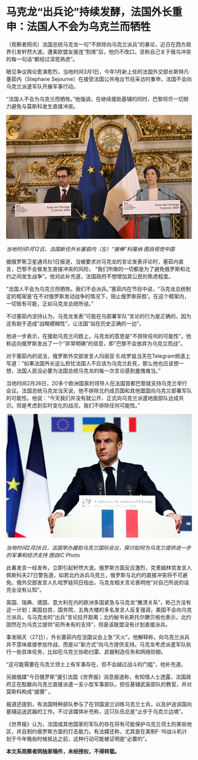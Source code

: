 # 马克龙“出兵论”持续发酵，法国外长重申：法国人不会为乌克兰而牺牲

（观察者网讯）法国总统马克龙一句“不排除向乌克兰派兵”的暴论，近日在西方政界引发轩然大波。遭美欧盟友接连“割席”后，他仍不改口，坚称自己关于俄乌冲突的每一句话“都经过深思熟虑”。

眼见争议舆论愈演愈烈，当地时间3月1日，今年1月新上任的法国外交部长斯特凡·塞茹内（Stephane
Sejourne）在接受法国公共电台节目采访时重申，法国不会向乌克兰派遣军队开展军事行动。

“法国人不会为乌克兰而牺牲。”他强调，在继续援助基辅的同时，巴黎将尽一切努力避免与莫斯科发生直接冲突。

![df4a90a5bee50492ceb375da68213d9d.jpg](https://raw.githubusercontent.com/qqhsx/qqnews_image/main/2024/03/02/马克龙“出兵论”持续发酵，法国外长重申：法国人不会为乌克兰而牺牲/df4a90a5bee50492ceb375da68213d9d.jpg)

_当地时间1月12日，法国新任外长塞茹内（左）“接棒”科隆纳 图自视觉中国_

据俄罗斯卫星通讯社1日报道，当被要求对马克龙的言论发表评论时，塞茹内直言，巴黎不会冒发生直接冲突的风险，
“我们所做的一切都是为了避免俄罗斯和北约之间发生战争”。他对此补充道，法国政府不想增加其公民的焦虑程度。

“法国人不会为乌克兰而牺牲。我们不会派兵。”塞茹内在节目中说，“马克龙总统制定的框架是‘在不对俄罗斯发动战争的情况下，阻止俄罗斯获胜’。在这个框架内，一切皆有可能，正如马克龙总统所说。”

不过塞茹内坚持认为，马克龙发表“可能在乌部署军队”言论的行为是正确的，因为这有助于造成“战略模糊性”，让法国“站在历史正确的一边”。

他进一步表示，在援助乌克兰问题上，马克龙的意思是“不排除任何的可能性”，他称这向俄罗斯发出了一个“非常明确”的信息，即“巴黎不会放弃为乌克兰而战”。

对于塞茹内的说法，俄罗斯外交部发言人玛丽亚·扎哈罗娃当天在Telegram频道上写道：“如果法国外长这么担忧法国人不应该为乌克兰赴死，那么他也应该想一想，法国人民没必要为法国总统马克龙的每一次言论感到羞愧难当。”

当地时间2月26日，20多个欧洲国家的领导人在法国首都巴黎就支持乌克兰举行会议。法国总统马克龙当天说，他不排除北约成员国和其他盟国向乌克兰部署军队的可能性。他说：“今天我们并没有就公开、正式向乌克兰派遣地面部队达成共识。但是考虑到实时变化的战况，我们不排除任何可能性。”

![32a5e8177afa0b61ad7e2ca2837a6477.jpg](https://raw.githubusercontent.com/qqhsx/qqnews_image/main/2024/03/02/马克龙“出兵论”持续发酵，法国外长重申：法国人不会为乌克兰而牺牲/32a5e8177afa0b61ad7e2ca2837a6477.jpg)

_当地时间2月26日，法国举办援助乌克兰国际会议，探讨如何为乌克兰提供进一步的军事和经济支持 图自IC Photo_

此番发言一经发布，立即引起轩然大波。俄罗斯方面反应激烈，克里姆林宫发言人佩斯科夫27日警告道，如若北约派兵乌克兰，俄罗斯与北约的直接冲突将不可避免。俄外交部发言人扎哈罗娃同日指出，马克龙相关言论表明他“对自己所说的话完全没有认知”。

英国、瑞典、德国、意大利在内的欧洲多国紧急与马克龙“撇清关系”，称己方没有这一计划；美国白宫、国务院、五角大楼的多名发言人反复强调，美国不会向乌克兰派兵，与马克龙的“出兵”言论拉开距离；北约秘书长斯托尔滕贝格也表示，北约固然在为乌克兰提供“前所未有的支持”，但是该联盟没有计划直接派兵。

事发隔天（27日），外长塞茹内在法国议会上急“灭火”。他解释称，向乌克兰派兵并不意味直接参加作战，而是以“新方式”向乌方提供支持。马克龙考虑派遣军队执行一些具体任务，比如在乌克兰协助扫雷、武器制造任务和网络防御。

“这可能需要在乌克兰领土上有军事存在，但不会越过战斗的门槛”，他补充道。

另据俄媒“今日俄罗斯”援引法国《世界报》消息报道称，有知情人士透露，法国政府正在酝酿向乌克兰直接派遣一支小型军事部队，担任基辅武装部队的教官，并对莫斯科构成“威慑”
。

报道还提到，有法国特种部队参与了在邻国波兰训练乌克兰士兵，以及护送该国向基辅运送武器的工作。不过该媒体补充称，这只队伍总是“止步于乌克兰边境”。

《世界报》认为，法国或其他国家的军队的存在将有可能保护乌克兰领土的某些地区，并且制约俄罗斯方面的打击能力。有法媒还称，尤其是在美制F-16战斗机计划于今年晚些时候抵达之前，这种行动可能被证明是“必要的”。

**本文系观察者网独家稿件，未经授权，不得转载。**

